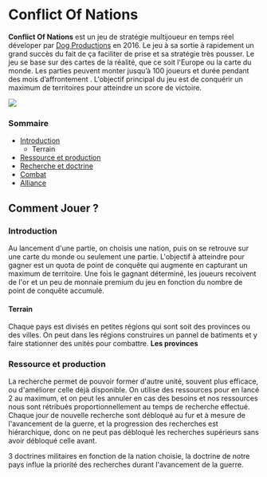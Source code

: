 # Conflict Of Nations
**Conflict Of Nations** est un jeu de stratégie multijoueur en temps réel déveloper par [Dog Productions](https://doradogames.com/) en 2016. Le jeu à sa sortie à rapidement un grand succès du fait de ça faciliter de prise et sa stratégie très pousser. Le jeu se base sur des cartes de la réalité, que ce soit l'Europe ou la carte du monde. Les parties peuvent monter jusqu’à 100 joueurs et durée pendant des mois d’affrontement .
L'objectif principal du jeu est de conquérir un maximum de territoires pour atteindre un score de victoire. 

![](https://doradogames.com/app/uploads/2022/05/con-game-icon.jpg)


### Sommaire

- [Introduction](#introduction)
  * Terrain
- [Ressource et production](#ressource-et-production)
- [Recherche et doctrine](#recherche-et-doctrine)
- [Combat](Combat)
- [Alliance](Alliance)



## Comment Jouer ?
### Introduction

Au lancement d'une partie, on choisis une nation, puis on se retrouve sur une carte du monde ou seulement une partie. L'objectif à atteindre pour gagner est un quota de point de conquête qui augmente en capturant un maximum de territoire. Une fois le gagnant déterminé, les joueurs recoivent de l'or et un peu de monnaie premium du jeu en fonction du nombre de point de conquête accumulé.

#### Terrain

 Chaque pays est divisés en petites régions qui sont soit des provinces ou des villes. On peut dans les régions construires un pannel de batiments et y faire stationner des unités pour combattre.
 **Les provinces** 

### Ressource et production




La recherche permet de pouvoir former d'autre unité, souvent plus efficace, ou d'améliorer celle déjà disponible. On utilise des ressources pour en lancé 2 au maximum, et on peut les annuler en cas des besoins et nos ressources nous sont rétribués proportionnellement au temps de recherche effectué.
Chaque jour de nouvelle recherche sont débloqué au fur et à mesure de l'avancement de la guerre, et la progression des recherches est hiérarchique, donc on ne peut pas débloqué les recherches supérieurs sans avoir débloqué celle avant.

3 doctrines militaires en fonction de la nation choisie, la doctrine de notre pays influe la priorité des recherches durant l'avancement de la guerre.




